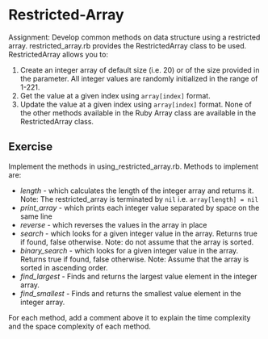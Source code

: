 # Restricted-Array
Assignment: Develop common methods on data structure using a restricted array.
restricted_array.rb provides the RestrictedArray class to be used.
RestrictedArray allows you to:
1. Create an integer array of default size (i.e. 20) or of the size provided in the parameter.
   All integer values are randomly initialized in the range of 1-221.
2. Get the value at a given index using `array[index]` format.
3. Update the value at a given index using `array[index]` format.
None of the other methods available in the Ruby Array class are available in the RestrictedArray class.

## Exercise
Implement the methods in using_restricted_array.rb. Methods to implement are:
- *length* - which calculates the length of the integer array and returns it.
             Note: The restricted_array is terminated by `nil` i.e. `array[length] = nil`
- *print_array* - which prints each integer value separated by space on the same line
- *reverse* - which reverses the values in the array in place
- *search* - which looks for a given integer value in the array. Returns true if found, false otherwise.
             Note: do not assume that the array is sorted.
- *binary_search* - which looks for a given integer value in the array. Returns true if found, false otherwise.
             Note: Assume that the array is sorted in ascending order.
- *find_largest* - Finds and returns the largest value element in the integer array.
- *find_smallest* - Finds and returns the smallest value element in the integer array.

For each method, add a comment above it to explain the time complexity and the space complexity of each method.
